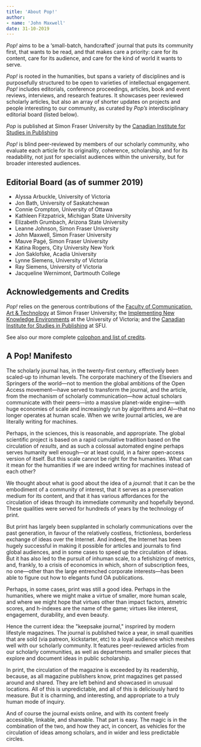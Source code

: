 ```yaml
---
title: 'About Pop!'
author: 
- name: 'John Maxwell'
date: 31-10-2019
---
```


*Pop!* aims to be a ‘small-batch, handcrafted’ journal that puts its community first, that wants to be read, and that makes care a priority: care for its content, care for its audience, and care for the kind of world it wants to serve.

*Pop!* is rooted in the humanities, but spans a variety of disciplines and is purposefully structured to be open to varieties of intellectual engagement. *Pop!* includes editorials, conference proceedings, articles, book and event reviews, interviews, and research features. It showcases peer reviewed scholarly articles, but also an array of shorter updates on projects and people interesting to our community, as curated by *Pop’s* interdisciplinary editorial board (listed below).

*Pop* is published at Simon Fraser University by the [Canadian Institute for Studies in Publishing](https://publishing.sfu.ca)

*Pop!* is blind peer-reviewed by members of our scholarly community, who evaluate each article for its originality, coherence, scholarship, and for its readability, not just for specialist audiences within the university, but for broader interested audiences.

## Editorial Board (as of summer 2019)

- Alyssa Arbuckle, University of Victoria
- Jon Bath, University of Saskatchewan  
- Connie Crompton, University of Ottawa  
- Kathleen Fitzpatrick, Michigan State University   
- Elizabeth Grumbach, Arizona State University  
- Leanne Johnson, Simon Fraser University  
- John Maxwell, Simon Fraser University  
- Mauve Pagé, Simon Fraser University  
- Katina Rogers, City University New York  
- Jon Saklofske, Acadia University  
- Lynne Siemens, University of Victoria  
- Ray Siemens, University of Victoria   
- Jacqueline Wernimont, Dartmouth College

## Acknowledgements and Credits

*Pop!* relies on the generous contributions of the [Faculty of Communication, Art & Technology](https://www.sfu.ca/fcat) at Simon Fraser University; the [Implementing New Knowledge Environments](https://inke.ca) at the University of Victoria; and the [Canadian Institute for Studies in Publishing](https://publishing.sfu.ca/research) at SFU.

See also our more complete [colophon and list of credits](colophon).

## A Pop! Manifesto

The scholarly journal has, in the twenty-first century, effectively been scaled-up to inhuman levels. The corporate machinery of the Elseviers and Springers of the world—not to mention the global ambitions of the Open Access movement—have served to transform the journal, and the article, from the mechanism of scholarly communication—how actual scholars communicate with their peers—into a massive planet-wide engine—with huge economies of scale and increasingly run by algorithms and AI—that no longer operates at human scale. When we write journal articles, we are literally writing for machines.

Perhaps, in the sciences, this is reasonable, and appropriate. The global scientific project is based on a rapid cumulative tradition based on the circulation of *results*, and as such a colossal automated engine perhaps serves humanity well enough—or at least could, in a fairer open-access version of itself. But this scale cannot be right for the humanities. What can it mean for the humanities if we are indeed writing for machines instead of each other?

We thought about what is good about the idea of a *journal*: that it can be the embodiment of a community of interest, that it serves as a preservation medium for its content, and that it has various affordances for the circulation of ideas through its immediate community and hopefully beyond. These qualities were served for hundreds of years by the technology of print.

But print has largely been supplanted in scholarly communications over the past generation, in favour of the relatively costless, frictionless, borderless exchange of ideas over the Internet. And indeed, the Internet has been hugely successful in making it possible for articles and journals to find global audiences, and in some cases to speed up the circulation of ideas. But it has also led to the pursuit of inhuman scale, to a fetishizing of metrics, and, frankly, to a crisis of economics in which, shorn of subscription fees, no one—other than the large entrenched corporate interests—has been able to figure out how to elegants fund OA publications.

Perhaps, in some cases, print was still a good idea. Perhaps in the humanities, where we might make a virtue of smaller, more human scale, and where we might hope that virtues other than impact factors, atmetric scores, and h-indexes are the name of the game; virtues like interest, engagement, durability, and even beauty.

Hence the current idea: the "keepsake journal," insprired by modern lifestyle magazines. The journal is published twice a year, in small quanities that are sold (via patreon, kickstarter, etc) to a loyal audience which meshes well with our scholarly community. It features peer-reviewed articles from our scholarly communities, as well as departments and smaller pieces  that explore and document ideas in public scholarship.

In print, the circulation of the magazine is exceeded by its readership, because, as all magazine publishers know, print magazines get passed around and shared. They are left behind and showcased in unusual locations. All of this is unpredictable, and all of this is deliciously hard to measure. But it is charming, and interesting, and appropriate to a truly human mode of inquiry.

And of course the journal exists online, and with its content freely accessible, linkable, and shareable. That part is easy. The magic is in the combination of the two, and how they act, in concert, as vehicles for the circulation of ideas among scholars, and in wider and less predictable circles.
